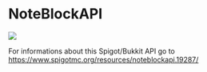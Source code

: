 # NoteBlockAPI
[![](https://jitpack.io/v/koca2000/NoteBlockAPI.svg)](https://jitpack.io/#koca2000/NoteBlockAPI)

For informations about this Spigot/Bukkit API go to https://www.spigotmc.org/resources/noteblockapi.19287/
